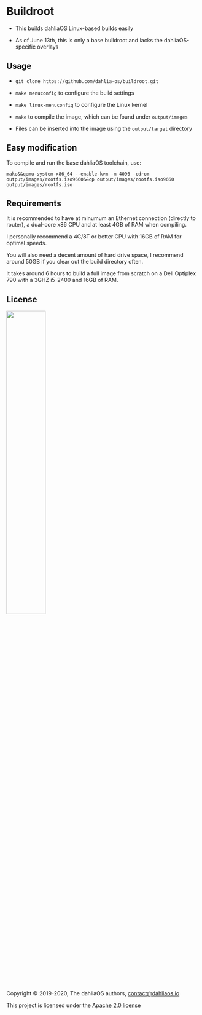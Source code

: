 # Buildroot

- This builds dahliaOS Linux-based builds easily

- As of June 13th, this is only a base buildroot and lacks the dahliaOS-specific overlays

## Usage

- ```git clone https://github.com/dahlia-os/buildroot.git```

- ```make menuconfig``` to configure the build settings

- ```make linux-menuconfig``` to configure the Linux kernel

- ```make``` to compile the image, which can be found under ```output/images```

- Files can be inserted into the image using the ```output/target``` directory

## Easy modification

To compile and run the base dahliaOS toolchain, use:

```make&&qemu-system-x86_64 --enable-kvm -m 4096 -cdrom output/images/rootfs.iso9660&&cp output/images/rootfs.iso9660 output/images/rootfs.iso```

## Requirements

It is recommended to have at minumum an Ethernet connection (directly to router), a dual-core x86 CPU and at least 4GB of RAM when compiling. 

I personally recommend a 4C/8T or better CPU with 16GB of RAM for optimal speeds.

You will also need a decent amount of hard drive space, I recommend around 50GB if you clear out the build directory often. 

It takes around 6 hours to build a full image from scratch on a Dell Optiplex 790 with a 3GHZ i5-2400 and 16GB of RAM.

## License

<p align="left">
  <img width="45%" src="https://github.com/dahlia-os/brand/blob/master/Logo%20SVGs/dahliaOS%20logo%20with%20text%20(drop%20shadow).svg"
</p>

Copyright © 2019-2020, The dahliaOS authors, contact@dahliaos.io

This project is licensed under the [Apache 2.0 license](../../LICENSE)
